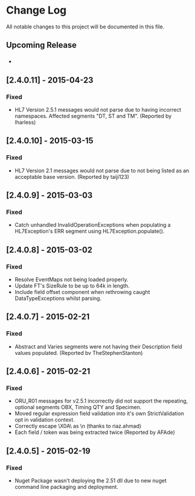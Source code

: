 # Change Log
All notable changes to this project will be documented in this file.

## Upcoming Release
###
-
## [2.4.0.11] - 2015-04-23
### Fixed
- HL7 Version 2.5.1 messages would not parse due to having incorrect namespaces.  Affected segments "DT, ST and TM". (Reported by lharless)

## [2.4.0.10] - 2015-03-15
### Fixed
- HL7 Version 2.1 messages would not parse due to not being listed as an acceptable base version. (Reported by taiji123)

## [2.4.0.9] - 2015-03-03
### Fixed
- Catch unhandled InvalidOperationExceptions when populating a HL7Exception's ERR segment using HL7Exception.populate().

## [2.4.0.8] - 2015-03-02
### Fixed
- Resolve EventMaps not being loaded properly.
- Update FT's SizeRule to be up to 64k in length.
- Include field offset component when rethrowing caught DataTypeExceptions whilst parsing.

## [2.4.0.7] - 2015-02-21
### Fixed
- Abstract and Varies segments were not having their Description field values populated. (Reported bv TheStephenStanton)

## [2.4.0.6] - 2015-02-21
### Fixed
- ORU_R01 messages for v2.5.1 incorrectly did not support the repeating, optional segments OBX, Timing QTY and Specimen.
- Moved regular expression field validation into it's own StrictValidation opt in validation context.
- Correctly escape \X0A\ as \n (thanks to riaz.ahmad)
- Each field / token was being extracted twice (Reported by AFAde)

## [2.4.0.5] - 2015-02-19
### Fixed
- Nuget Package wasn't deploying the 2.51 dll due to new nuget command line packaging and deployment.
